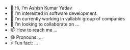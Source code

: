 - 👋 Hi, I’m Ashish Kumar Yadav
- 👀 I’m interested in software development.
- 🌱 I’m currently working in vallabhi group of companies
- 💞️ I’m looking to collaborate on ...
- 📫 How to reach me ...
- 😄 Pronouns: ...
- ⚡ Fun fact: ...

<!---
vallabhiAshishYadav/vallabhiAshishYadav is a ✨ special ✨ repository because its `README.md` (this file) appears on your GitHub profile.
You can click the Preview link to take a look at your changes.
--->
